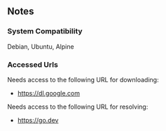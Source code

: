 ## Notes

### System Compatibility

Debian, Ubuntu, Alpine

### Accessed Urls

Needs access to the following URL for downloading:
* https://dl.google.com

Needs access to the following URL for resolving:
* https://go.dev
